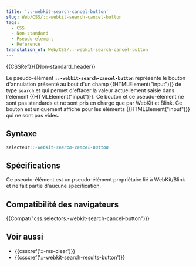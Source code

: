 ```yaml
---
title: '::-webkit-search-cancel-button'
slug: Web/CSS/::-webkit-search-cancel-button
tags:
  - CSS
  - Non-standard
  - Pseudo-element
  - Reference
translation_of: Web/CSS/::-webkit-search-cancel-button
---
```

{{CSSRef}}{{Non-standard_header}}

Le pseudo-élément **`::-webkit-search-cancel-button`** représente le bouton d'annulation présenté au bout d'un champ {{HTMLElement("input")}} de type `search` et qui permet d'effacer la valeur actuellement saisie dans l'élément {{HTMLElement("input")}}. Ce bouton et ce pseudo-élément ne sont pas standards et ne sont pris en charge que par WebKit et Blink. Ce bouton est uniquement affiché pour les éléments {{HTMLElement("input")}} qui ne sont pas vides.

## **Syntaxe**

```css
selecteur::-webkit-search-cancel-button
```

## Spécifications

Ce pseudo-élément est un pseudo-élément propriétaire lié à WebKit/Blink et ne fait partie d'aucune spécification.

## Compatibilité des navigateurs

{{Compat("css.selectors.-webkit-search-cancel-button")}}

## Voir aussi

- {{cssxref('::-ms-clear')}}
- {{cssxref('::-webkit-search-results-button')}}
